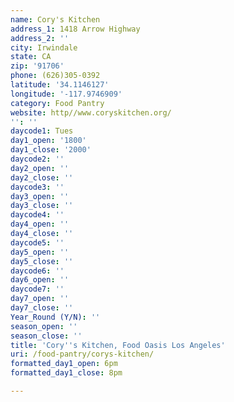 ```yaml
---
name: Cory's Kitchen
address_1: 1418 Arrow Highway
address_2: ''
city: Irwindale
state: CA
zip: '91706'
phone: (626)305-0392
latitude: '34.1146127'
longitude: '-117.9746909'
category: Food Pantry
website: http//www.coryskitchen.org/
'': ''
daycode1: Tues
day1_open: '1800'
day1_close: '2000'
daycode2: ''
day2_open: ''
day2_close: ''
daycode3: ''
day3_open: ''
day3_close: ''
daycode4: ''
day4_open: ''
day4_close: ''
daycode5: ''
day5_open: ''
day5_close: ''
daycode6: ''
day6_open: ''
daycode7: ''
day7_open: ''
day7_close: ''
Year_Round (Y/N): ''
season_open: ''
season_close: ''
title: 'Cory''s Kitchen, Food Oasis Los Angeles'
uri: /food-pantry/corys-kitchen/
formatted_day1_open: 6pm
formatted_day1_close: 8pm

---
```

